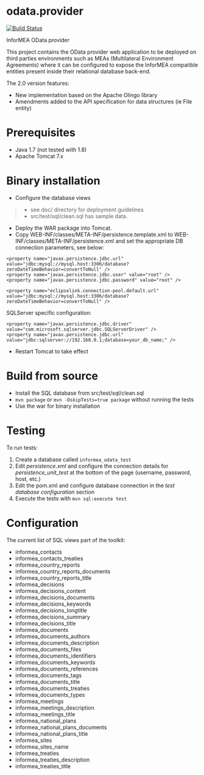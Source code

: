 odata.provider
==============

[![Build Status](http://ci.edw.ro/buildStatus/icon?job=informea.odata.provider)](http://ci.edw.ro/job/informea.odata.provider/)

InforMEA OData provider

This project contains the OData provider web application to be deployed on third parties environments such as MEAs (Multilateral Environment Agreements) where it can be configured to expose the InforMEA compatible entities present inside their relational database back-end.

The 2.0 version features:

* New implementation based on the Apache Olingo library
* Amendments added to the API specification for data structures (ie File entity)

Prerequisites
=============

* Java 1.7 (not tested with 1.8)
* Apache Tomcat 7.x

Binary installation
===================

* Configure the database views

> * see doc/ directory for deployment guidelines
> * src/test/sql/clean.sql has sample data.

* Deploy the WAR package into Tomcat.
* Copy WEB-INF/classes/META-INF/persistence.template.xml to WEB-INF/classes/META-INF/persistence.xml and set the appropriate DB connection parameters, see below:

```
<property name="javax.persistence.jdbc.url" value="jdbc:mysql://mysql.host:3306/database?zeroDateTimeBehavior=convertToNull" />
<property name="javax.persistence.jdbc.user" value="root" />
<property name="javax.persistence.jdbc.password" value="root" />

<property name="eclipselink.connection-pool.default.url" value="jdbc:mysql://mysql.host:3306/database?zeroDateTimeBehavior=convertToNull" />
```

SQLServer specific configuration:

```
<property name="javax.persistence.jdbc.driver" value="com.microsoft.sqlserver.jdbc.SQLServerDriver" />
<property name="javax.persistence.jdbc.url" value="jdbc:sqlserver://192.168.0.1;database=your_db_name;" />
```


* Restart Tomcat to take effect

Build from source
=================

* Install the SQL database from src/test/sql/clean.sql
* `mvn package` or `mvn -DskipTests=true package` without running the tests
* Use the war for binary installation

Testing
=================

To run tests:

1. Create a database called `informea_odata_test`
2. Edit _persistence.xml_ and configure the connection details for _persistence_unit_test_ at the bottom of the page (username, password, host, etc.)
3. Edit the pom.xml and configure database connection in the _test database configuration_ section
4. Execute the tests with ```mvn sql:execute test```


Configuration
=============

The current list of SQL views part of the toolkit:

* informea_contacts
* informea_contacts_treaties
* informea_country_reports
* informea_country_reports_documents
* informea_country_reports_title
* informea_decisions
* informea_decisions_content
* informea_decisions_documents
* informea_decisions_keywords
* informea_decisions_longtitle
* informea_decisions_summary
* informea_decisions_title
* informea_documents
* informea_documents_authors
* informea_documents_description
* informea_documents_files
* informea_documents_identifiers
* informea_documents_keywords
* informea_documents_references
* informea_documents_tags
* informea_documents_title
* informea_documents_treaties
* informea_documents_types
* informea_meetings
* informea_meetings_description
* informea_meetings_title
* informea_national_plans
* informea_national_plans_documents
* informea_national_plans_title
* informea_sites
* informea_sites_name
* informea_treaties
* informea_treaties_description
* informea_treaties_title
